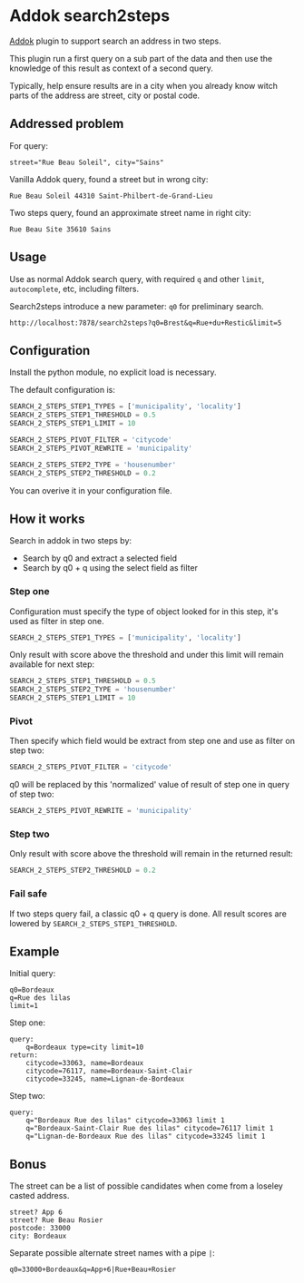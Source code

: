 # Addok search2steps

[Addok](https://github.com/etalab/addok) plugin to support search an address in two steps.

This plugin run a first query on a sub part of the data and then use the knowledge of this result as context of a second query.

Typically, help ensure results are in a city when you already know witch parts of the address are street, city or postal code.

## Addressed problem

For query:
```
street="Rue Beau Soleil", city="Sains"
```

Vanilla Addok query, found a street but in wrong city:
```
Rue Beau Soleil 44310 Saint-Philbert-de-Grand-Lieu
```

Two steps query, found an approximate street name in right city:
```
Rue Beau Site 35610 Sains
```

## Usage

Use as normal Addok search query, with required `q` and other `limit`, `autocomplete`, etc, including filters.

Search2steps introduce a new parameter: `q0` for preliminary search.

```
http://localhost:7878/search2steps?q0=Brest&q=Rue+du+Restic&limit=5
```

## Configuration

Install the python module, no explicit load is necessary.

The default configuration is:
```python
SEARCH_2_STEPS_STEP1_TYPES = ['municipality', 'locality']
SEARCH_2_STEPS_STEP1_THRESHOLD = 0.5
SEARCH_2_STEPS_STEP1_LIMIT = 10

SEARCH_2_STEPS_PIVOT_FILTER = 'citycode'
SEARCH_2_STEPS_PIVOT_REWRITE = 'municipality'

SEARCH_2_STEPS_STEP2_TYPE = 'housenumber'
SEARCH_2_STEPS_STEP2_THRESHOLD = 0.2
```

You can overive it in your configuration file.


## How it works

Search in addok in two steps by:
- Search by q0 and extract a selected field
- Search by q0 + q using the select field as filter

### Step one
Configuration must specify the type of object looked for in this step, it's used as filter in step one.
```python
SEARCH_2_STEPS_STEP1_TYPES = ['municipality', 'locality']
```
Only result with score above the threshold and under this limit will remain available for next step:
```python
SEARCH_2_STEPS_STEP1_THRESHOLD = 0.5
SEARCH_2_STEPS_STEP2_TYPE = 'housenumber'
SEARCH_2_STEPS_STEP1_LIMIT = 10
```

### Pivot
Then specify which field would be extract from step one and use as filter on step two:
```python
SEARCH_2_STEPS_PIVOT_FILTER = 'citycode'
```
q0 will be replaced by this 'normalized' value of result of step one in query of step two:
```python
SEARCH_2_STEPS_PIVOT_REWRITE = 'municipality'
```

### Step two
Only result with score above the threshold will remain in the returned result:
```python
SEARCH_2_STEPS_STEP2_THRESHOLD = 0.2
```

### Fail safe
If two steps query fail, a classic q0 + q query is done.
All result scores are lowered by `SEARCH_2_STEPS_STEP1_THRESHOLD`.

## Example
Initial query:
```
q0=Bordeaux
q=Rue des lilas
limit=1
```

Step one:
```
query:
    q=Bordeaux type=city limit=10
return:
    citycode=33063, name=Bordeaux
    citycode=76117, name=Bordeaux-Saint-Clair
    citycode=33245, name=Lignan-de-Bordeaux
```

Step two:
```
query:
    q="Bordeaux Rue des lilas" citycode=33063 limit 1
    q="Bordeaux-Saint-Clair Rue des lilas" citycode=76117 limit 1
    q="Lignan-de-Bordeaux Rue des lilas" citycode=33245 limit 1
```

## Bonus
The street can be a list of possible candidates when come from a loseley casted address.
```
street? App 6
street? Rue Beau Rosier
postcode: 33000
city: Bordeaux
```

Separate possible alternate street names with a pipe `|`:
```
q0=33000+Bordeaux&q=App+6|Rue+Beau+Rosier
```

